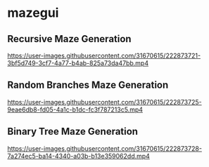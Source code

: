 # mazegui
 

## Recursive Maze Generation
https://user-images.githubusercontent.com/31670615/222873721-3bf5d749-3cf7-4a77-b4ab-825a73da47bb.mp4

## Random Branches Maze Generation
https://user-images.githubusercontent.com/31670615/222873725-9eae6db8-fd05-4a1c-b1dc-fc3f787213c5.mp4

## Binary Tree Maze Generation
https://user-images.githubusercontent.com/31670615/222873728-7a274ec5-ba14-4340-a03b-b13e359062dd.mp4

